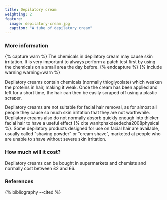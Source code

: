 ```yaml
---
title: Depilatory cream
weighting: 2
feature:
  image: depilatory-cream.jpg
  caption: "A tube of depilatory cream"
---
```


### More information

{% capture warn %}
The chemicals in depilatory cream may cause skin irritation. It is very important to always perform a patch test first by using the chemicals on a small area the day before.
{% endcapture %}
{% include warning warning=warn %}

Depilatory creams contain chemicals (normally thioglycolate) which weaken the proteins in hair, making it weak. Once the cream has been applied and left for a short time, the hair can then be easily scraped off using a plastic scraper.

Depilatory creams are not suitable for facial hair removal, as for almost all people they cause so much skin irritation that they are not worthwhile. Depilatory creams also do not normally absorb quickly enough into thicker facial hair to have a useful effect {% cite wanitphakdeedecha2008physical  %}. Some depilatory products designed for use on facial hair are available, usually called "shaving powder" or "cream shave", marketed at people who are unable to shave without severe skin irritation.

### How much will it cost?

Depilatory creams can be bought in supermarkets and chemists and normally cost between £2 and £6.

### References

{% bibliography --cited %}